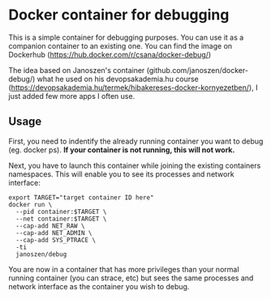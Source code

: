 # Docker container for debugging

This is a simple container for debugging purposes. You can use it as a companion container to an existing one.
You can find the image on Dockerhub (https://hub.docker.com/r/csana/docker-debug/) 

The idea based on Janoszen's container (github.com/janoszen/docker-debug/) what he used on his devopsakademia.hu course (https://devopsakademia.hu/termek/hibakereses-docker-kornyezetben/), I just added few more apps I often use.

## Usage

First, you need to indentify the already running container you want to debug (eg. docker ps). **If your container is not running,
this will not work.**

Next, you have to launch this container while joining the existing containers namespaces. This will enable you to see
its processes and network interface:

```
export TARGET="target container ID here"
docker run \
  --pid container:$TARGET \
  --net container:$TARGET \
  --cap-add NET_RAW \
  --cap-add NET_ADMIN \
  --cap-add SYS_PTRACE \
  -ti
  janoszen/debug
```

You are now in a container that has more privileges than your normal running container (you can strace, etc) but sees
the same processes and network interface as the container you wish to debug.

